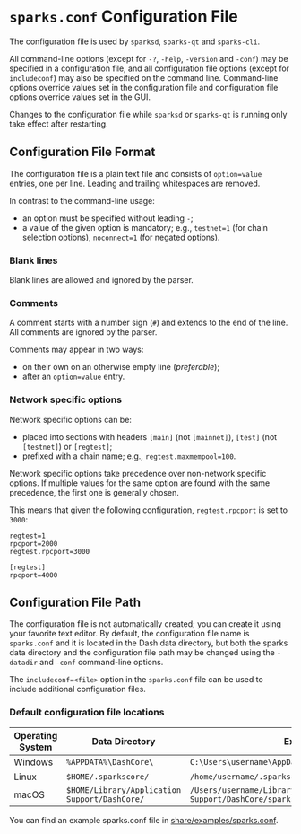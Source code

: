 # `sparks.conf` Configuration File

The configuration file is used by `sparksd`, `sparks-qt` and `sparks-cli`.

All command-line options (except for `-?`, `-help`, `-version` and `-conf`) may be specified in a configuration file, and all configuration file options (except for `includeconf`) may also be specified on the command line. Command-line options override values set in the configuration file and configuration file options override values set in the GUI.

Changes to the configuration file while `sparksd` or `sparks-qt` is running only take effect after restarting.

## Configuration File Format

The configuration file is a plain text file and consists of `option=value` entries, one per line. Leading and trailing whitespaces are removed.

In contrast to the command-line usage:
- an option must be specified without leading `-`;
- a value of the given option is mandatory; e.g., `testnet=1` (for chain selection options), `noconnect=1` (for negated options).

### Blank lines

Blank lines are allowed and ignored by the parser.

### Comments

A comment starts with a number sign (`#`) and extends to the end of the line. All comments are ignored by the parser.

Comments may appear in two ways:
- on their own on an otherwise empty line (_preferable_);
- after an `option=value` entry.

### Network specific options

Network specific options can be:
- placed into sections with headers `[main]` (not `[mainnet]`), `[test]` (not `[testnet]`) or `[regtest]`;
- prefixed with a chain name; e.g., `regtest.maxmempool=100`.

Network specific options take precedence over non-network specific options.
If multiple values for the same option are found with the same precedence, the
first one is generally chosen.

This means that given the following configuration, `regtest.rpcport` is set to `3000`:

```
regtest=1
rpcport=2000
regtest.rpcport=3000

[regtest]
rpcport=4000
```

## Configuration File Path

The configuration file is not automatically created; you can create it using your favorite text editor. By default, the configuration file name is `sparks.conf` and it is located in the Dash data directory, but both the sparks data directory and the configuration file path may be changed using the `-datadir` and `-conf` command-line options.

The `includeconf=<file>` option in the `sparks.conf` file can be used to include additional configuration files.

### Default configuration file locations

Operating System | Data Directory | Example Path
-- | -- | --
Windows | `%APPDATA%\DashCore\` | `C:\Users\username\AppData\Roaming\DashCore\sparks.conf`
Linux | `$HOME/.sparkscore/` | `/home/username/.sparkscore/sparks.conf`
macOS | `$HOME/Library/Application Support/DashCore/` | `/Users/username/Library/Application Support/DashCore/sparks.conf`

You can find an example sparks.conf file in [share/examples/sparks.conf](../share/examples/sparks.conf).
